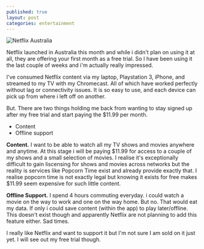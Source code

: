 ```yaml
---
published: true
layout: post
categories: entertainment
---
```


![Netflix Australia](https://cloud.githubusercontent.com/assets/1730420/6911731/449fbdb8-d7b0-11e4-866d-9abbc03b7e24.jpg)

Netflix launched in Australia this month and while i didn't plan on using it at all, they are offering your first month as a free trial. So I have been using it the last couple of weeks and i'm actually really impressed.

I've consumed Netflix content via my laptop, Playstation 3, iPhone, and streamed to my TV with my Chromecast. All of which have worked perfectly without lag or connectivity issues. It is so easy to use, and each device can pick up from where i left off on another.

But. There are two things holding me back from wanting to stay signed up after my free trial and start paying the $11.99 per month. 

- Content
- Offline support

**Content.** I want to be able to watch all my TV shows and movies anywhere and anytime. At this stage i will be paying $11.99 for access to a couple of my shows and a small selection of movies. I realise it's exceptionally difficult to gain liscensing for shows and movies across networks but the reality is services like Popcorn Time exist and already provide exactly that. I realise popcorn time is not exactly legal but knowing it exists for free makes $11.99 seem expensive for such little content.

**Offline Support.** I spend 4 hours commuting everyday. i could watch a movie on the way to work and one on the way home. But no. That would eat my data. If only i could save content (within the app) to play later/offline. This doesn't exist though and apparently Netflix are not planning to add this feature either. Sad times.

I really like Netflix and want to support it but I'm not sure I am sold on it just yet. I will see out my free trial though.
